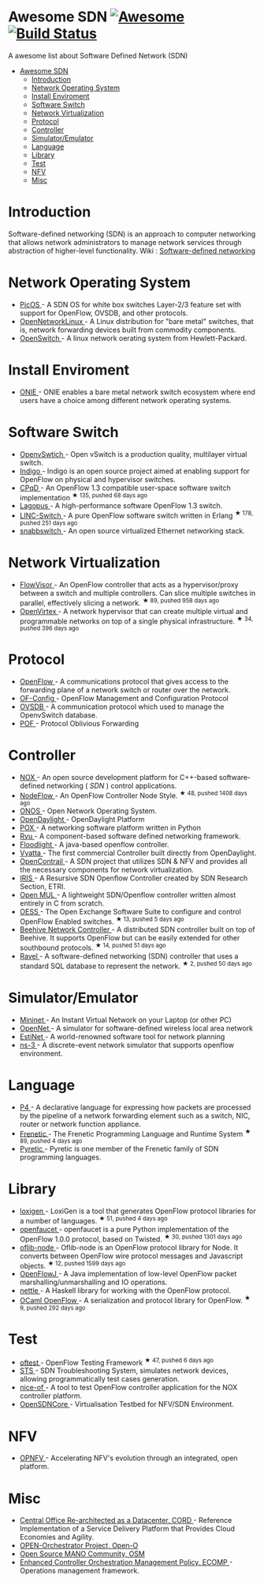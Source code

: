<h1>
 Awesome SDN
 <a href="https://github.com/sindresorhus/awesome">
  <img alt="Awesome" src="https://cdn.rawgit.com/sindresorhus/awesome/d7305f38d29fed78fa85652e3a63e154dd8e8829/media/badge.svg"/>
 </a>
 <a href="https://travis-ci.org/sdnds-tw/awesome-sdn">
  <img alt="Build Status" src="https://travis-ci.org/sdnds-tw/awesome-sdn.svg?branch=master"/>
 </a>
</h1>
<p>
 A awesome list about Software Defined Network (SDN)
</p>
<ul>
 <li>
  <a href="#awesome-sdn">
   Awesome SDN
  </a>
  <ul>
   <li>
    <a href="#introduction">
     Introduction
    </a>
   </li>
   <li>
    <a href="#network-operating-system">
     Network Operating System
    </a>
   </li>
   <li>
    <a href="#install-enviroment">
     Install Enviroment
    </a>
   </li>
   <li>
    <a href="#software-switch">
     Software Switch
    </a>
   </li>
   <li>
    <a href="#network-virtualization">
     Network Virtualization
    </a>
   </li>
   <li>
    <a href="#protocol">
     Protocol
    </a>
   </li>
   <li>
    <a href="#controller">
     Controller
    </a>
   </li>
   <li>
    <a href="#simulatoremulator">
     Simulator/Emulator
    </a>
   </li>
   <li>
    <a href="#language">
     Language
    </a>
   </li>
   <li>
    <a href="#library">
     Library
    </a>
   </li>
   <li>
    <a href="#test">
     Test
    </a>
   </li>
   <li>
    <a href="#nfv">
     NFV
    </a>
   </li>
   <li>
    <a href="#misc">
     Misc
    </a>
   </li>
  </ul>
 </li>
</ul>
<h1>
 Introduction
</h1>
<p>
 Software-defined networking (SDN) is an approach to computer networking that allows network administrators to manage network services through abstraction of higher-level functionality.
  Wiki :
 <a href="https://en.wikipedia.org/wiki/Software-defined_networking">
  Software-defined networking
 </a>
</p>
<h1>
 Network Operating System
</h1>
<ul>
 <li>
  <a href="http://www.pica8.com/products/picos">
   PicOS
  </a>
  - A SDN OS for white box switches Layer-2/3 feature set with support for OpenFlow, OVSDB, and other protocols.
 </li>
 <li>
  <a href="https://opennetlinux.org">
   OpenNetworkLinux
  </a>
  - A Linux distribution for "bare metal" switches, that is, network forwarding devices built from commodity components.
 </li>
 <li>
  <a href="http://www.openswitch.net">
   OpenSwitch
  </a>
  - A linux network oerating system from Hewlett-Packard.
 </li>
</ul>
<h1>
 Install Enviroment
</h1>
<ul>
 <li>
  <a href="http://onie.org/">
   ONIE
  </a>
  - ONIE enables a bare metal network switch ecosystem where end users have a choice among different network operating systems.
 </li>
</ul>
<h1>
 Software Switch
</h1>
<ul>
 <li>
  <a href="http://openvswitch.org/">
   OpenvSwtich
  </a>
  - Open vSwitch is a production quality, multilayer virtual switch.
 </li>
 <li>
  <a href="http://www.projectfloodlight.org/indigo/">
   Indigo
  </a>
  - Indigo is an open source project aimed at enabling support for OpenFlow on physical and hypervisor switches.
 </li>
 <li>
  <a href="https://github.com/CPqD/ofsoftswitch13">
   CPqD
  </a>
  - An OpenFlow 1.3 compatible user-space software switch implementation
  <sup>
   &#9733 135, pushed 68 days ago
  </sup>
 </li>
 <li>
  <a href="https://lagopus.github.io">
   Lagopus
  </a>
  - A high-performance software OpenFlow 1.3 switch.
 </li>
 <li>
  <a href="https://github.com/FlowForwarding/LINC-Switch">
   LINC-Switch
  </a>
  - A pure OpenFlow software switch written in Erlang
  <sup>
   &#9733 178, pushed 251 days ago
  </sup>
 </li>
 <li>
  <a href="https://github.com/SnabbCo/snabbswitch">
   snabbswitch
  </a>
  - An open source virtualized Ethernet networking stack.
 </li>
</ul>
<h1>
 Network Virtualization
</h1>
<ul>
 <li>
  <a href="https://github.com/opennetworkinglab/flowvisor">
   FlowVisor
  </a>
  - An OpenFlow controller that acts as a hypervisor/proxy between a switch and multiple controllers. Can slice multiple switches in parallel, effectively slicing a network.
  <sup>
   &#9733 89, pushed 958 days ago
  </sup>
 </li>
 <li>
  <a href="https://github.com/opennetworkinglab/OpenVirteX">
   OpenVirtex
  </a>
  - A network hypervisor that can create multiple virtual and programmable networks on top of a single physical infrastructure.
  <sup>
   &#9733 34, pushed 396 days ago
  </sup>
 </li>
</ul>
<h1>
 Protocol
</h1>
<ul>
 <li>
  <a href="https://www.opennetworking.org/sdn-resources/openflow">
   OpenFlow
  </a>
  - A communications protocol that gives access to the forwarding plane of a network switch or router over the network.
 </li>
 <li>
  <a href="https://www.opennetworking.org/technical-communities/areas/specification/1928-of-config">
   OF-Config
  </a>
  - OpenFlow Management and Configuration Protocol
 </li>
 <li>
  <a href="https://tools.ietf.org/html/rfc7047">
   OVSDB
  </a>
  - A communication protocol which used to manage the OpenvSwitch database.
 </li>
 <li>
  <a href="http://www.poforwarding.org/">
   POF
  </a>
  - Protocol Oblivious Forwarding
 </li>
</ul>
<h1>
 Controller
</h1>
<ul>
 <li>
  <a href="www.noxrepo.org">
   NOX
  </a>
  - An open source development platform for C++-based software-defined networking (
  <em>
   SDN
  </em>
  ) control applications.
 </li>
 <li>
  <a href="https://github.com/gaberger/NodeFLow">
   NodeFlow
  </a>
  - An OpenFlow Controller Node Style.
  <sup>
   &#9733 48, pushed 1408 days ago
  </sup>
 </li>
 <li>
  <a href="onosproject.org">
   ONOS
  </a>
  - Open Network Operating System.
 </li>
 <li>
  <a href="https://www.opendaylight.org">
   OpenDaylight
  </a>
  - OpenDaylight Platform
 </li>
 <li>
  <a href="www.noxrepo.org/pox">
   POX
  </a>
  - A networking software platform written in Python
 </li>
 <li>
  <a href="https://osrg.github.io/ryu">
   Ryu
  </a>
  - A component-based software defined networking framework.
 </li>
 <li>
  <a href="http://www.projectfloodlight.org/floodlight/">
   Floodlight
  </a>
  - A java-based openflow controller.
 </li>
 <li>
  <a href="https://github.com/BRCDcomm/BVC/">
   Vyatta
  </a>
  - The first commercial Controller built directly from OpenDaylight.
 </li>
 <li>
  <a href="http://www.opencontrail.org/">
   OpenContrail
  </a>
  - A SDN project that utilizes SDN & NFV and provides all the necessary components for network virtualization.
 </li>
 <li>
  <a href="http://openiris.etri.re.kr/">
   IRIS
  </a>
  - A Resursive SDN Openflow Controller created by SDN Research Section, ETRI.
 </li>
 <li>
  <a href="http://www.openmul.org/openmul-controller.html">
   Open MUL
  </a>
  - A lightweight SDN/Openflow controller written almost entirely in C from scratch.
 </li>
 <li>
  <a href="https://github.com/globalnoc/oess">
   OESS
  </a>
  - The Open Exchange Software Suite to configure and control OpenFlow Enabled switches.
  <sup>
   &#9733 13, pushed 5 days ago
  </sup>
 </li>
 <li>
  <a href="https://github.com/kandoo/beehive-netctrl">
   Beehive Network Controller
  </a>
  - A distributed SDN controller built on top of Beehive. It supports OpenFlow but can be easily extended for other southbound protocols.
  <sup>
   &#9733 14, pushed 51 days ago
  </sup>
 </li>
 <li>
  <a href="https://github.com/ravel-net/ravel">
   Ravel
  </a>
  - A software-defined networking (SDN) controller that uses a standard SQL database to represent the network.
  <sup>
   &#9733 2, pushed 50 days ago
  </sup>
 </li>
</ul>
<h1>
 Simulator/Emulator
</h1>
<ul>
 <li>
  <a href="http://mininet.org/">
   Mininet
  </a>
  - An Instant Virtual Network on your Laptop (or other PC)
 </li>
 <li>
  <a href="http://github.com/dlinknctu/opennet">
   OpenNet
  </a>
  - A simulator for software-defined wireless local area network
 </li>
 <li>
  <a href="http://www.estinet.com/products.php?lv1=13&sn=13">
   EstiNet
  </a>
  - A world-renowned software tool for network planning
 </li>
 <li>
  <a href="https://www.nsnam.org/">
   ns-3
  </a>
  - A discrete-event network simulator that supports openflow environment.
 </li>
</ul>
<h1>
 Language
</h1>
<ul>
 <li>
  <a href="http://p4.org/">
   P4
  </a>
  - A declarative language for expressing how packets are processed by the pipeline of a network forwarding element such as a switch, NIC, router or network function appliance.
 </li>
 <li>
  <a href="https://github.com/frenetic-lang/frenetic">
   Frenetic
  </a>
  - The Frenetic Programming Language and Runtime System
  <sup>
   &#9733 89, pushed 4 days ago
  </sup>
 </li>
 <li>
  <a href="http://www.frenetic-lang.org/pyretic/">
   Pyretic
  </a>
  - Pyretic is one member of the Frenetic family of SDN programming languages.
 </li>
</ul>
<h1>
 Library
</h1>
<ul>
 <li>
  <a href="https://github.com/floodlight/loxigen">
   loxigen
  </a>
  - LoxiGen is a tool that generates OpenFlow protocol libraries for a number of languages.
  <sup>
   &#9733 51, pushed 4 days ago
  </sup>
 </li>
 <li>
  <a href="https://github.com/rlenglet/openfaucet">
   openfaucet
  </a>
  - openfaucet is a pure Python implementation of the OpenFlow 1.0.0
protocol, based on Twisted.
  <sup>
   &#9733 30, pushed 1301 days ago
  </sup>
 </li>
 <li>
  <a href="https://github.com/TrafficLab/oflib-node">
   oflib-node
  </a>
  - Oflib-node is an OpenFlow protocol library for Node. It converts between OpenFlow wire protocol messages and Javascript objects.
  <sup>
   &#9733 12, pushed 1599 days ago
  </sup>
 </li>
 <li>
  <a href="https://bitbucket.org/openflowj/openflowj">
   OpenFlowJ
  </a>
  - A Java implementation of low-level OpenFlow packet marshalling/unmarshalling and IO operations.
 </li>
 <li>
  <a href="http://haskell.cs.yale.edu/other-projects/nettle/">
   nettle
  </a>
  - A Haskell library for working with the OpenFlow protocol.
 </li>
 <li>
  <a href="https://github.com/frenetic-lang/ocaml-openflow">
   OCaml OpenFlow
  </a>
  - A serialization and protocol library for OpenFlow.
  <sup>
   &#9733 9, pushed 292 days ago
  </sup>
 </li>
</ul>
<h1>
 Test
</h1>
<ul>
 <li>
  <a href="https://github.com/floodlight/oftest">
   oftest
  </a>
  - OpenFlow Testing Framework
  <sup>
   &#9733 47, pushed 6 days ago
  </sup>
 </li>
 <li>
  <a href="https://ucb-sts.github.com/sts/">
   STS
  </a>
  - SDN Troubleshooting System, simulates network devices, allowing programmatically test cases generation.
 </li>
 <li>
  <a href="https://code.google.com/archive/p/nice-of/">
   nice-of
  </a>
  - A tool to test OpenFlow controller application for the NOX controller platform.
 </li>
 <li>
  <a href="http://www.opensdncore.org/">
   OpenSDNCore
  </a>
  - Virtualisation Testbed for NFV/SDN Environment.
 </li>
</ul>
<h1>
 NFV
</h1>
<ul>
 <li>
  <a href="https://www.opnfv.org">
   OPNFV
  </a>
  - Accelerating NFV's evolution through an integrated, open platform.
 </li>
</ul>
<h1>
 Misc
</h1>
<ul>
 <li>
  <a href="http://opencord.org">
   Central Office Re-architected as a Datacenter, CORD
  </a>
  - Reference Implementation of a Service Delivery Platform that Provides Cloud Economies and Agility.
 </li>
 <li>
  <a href="https://www.open-o.org">
   OPEN-Orchestrator Project, Open-O
  </a>
 </li>
 <li>
  <a href="https://osm.etsi.org/welcome/">
   Open Source MANO Community, OSM
  </a>
 </li>
 <li>
  <a href="http://att.com/ecomp">
   Enhanced Controller Orchestration Management Policy, ECOMP
  </a>
  - Operations management framework.
 </li>
</ul>
